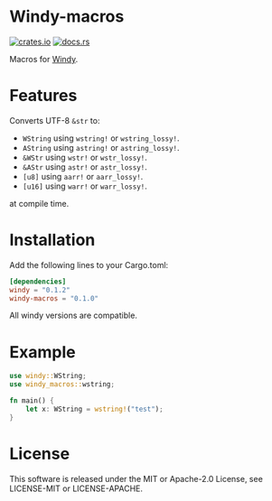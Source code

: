 # Windy-macros

[![crates.io](https://img.shields.io/crates/v/windy-macros.svg)](https://crates.io/crates/windy-macros)
[![docs.rs](https://docs.rs/windy-macros/badge.svg)](https://docs.rs/windy-macros)

Macros for [Windy](https://github.com/takubokudori/windy).

# Features

Converts UTF-8 `&str` to:

- `WString` using `wstring!` or `wstring_lossy!`.
- `AString` using `astring!` or `astring_lossy!`.
- `&WStr` using `wstr!` or `wstr_lossy!`.
- `&AStr` using `astr!` or `astr_lossy!`.
- `[u8]` using `aarr!` or `aarr_lossy!`.
- `[u16]` using `warr!` or `warr_lossy!`.

at compile time.

# Installation

Add the following lines to your Cargo.toml:

```toml
[dependencies]
windy = "0.1.2"
windy-macros = "0.1.0"
```

All windy versions are compatible.

# Example

```rust
use windy::WString;
use windy_macros::wstring;

fn main() {
    let x: WString = wstring!("test");
}
```

# License

This software is released under the MIT or Apache-2.0 License, see LICENSE-MIT or LICENSE-APACHE.
